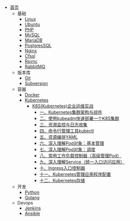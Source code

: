 - [首页](/)
  - 基础
    - [Linux](zh-cn/linux/)
    - [Ubuntu](zh-cn/ubuntu/)
    - [PHP](zh-cn/php/)
    - [MySQL](/zh-cn/mysql/)
    - [MariaDB](/zh-cn/mariadb/)
    - [PostgresSQL](/zh-cn/postgressql/)
    - [Nginx](/zh-cn/nginx/)
    - [Cfssl](zh/../zh-cn/cfssl/)
    - [Rsync](zh-cn/rsync/)
    - [RabbitMQ](zh-cn/rabbitmq/)
  - 版本库
    - [Git](zh-cn/git/)
    - [Subversion](zh-cn/subversion/)
  - 容器
    - [Docker](/zh-cn/docker/)
    - [Kubernetes](zh-cn/k8s/)
      - [K8S(Kubernetes)企业运维实战](/zh-cn/k8s/企业运维实战/)
        - [一、Kubernetes集群架构与组件](/zh-cn/k8s/企业运维实战/kubernetes集群架构与组件.md)
        - [二、使用kubeadm快速部署一个K8S集群](/zh-cn/k8s/企业运维实战/kubeadm方式快速部署一个K8s集群.md)
        - [三、资源监控与日志收集](/zh-cn/k8s/企业运维实战/资源监控与日志收集.md)
        - [四、命令行管理工具kubectl](/zh-cn/k8s/企业运维实战/kubectl命令行管理工具.md)
        - [五、资源编排YAML](/zh-cn/k8s/企业运维实战/资源编排.md)
        - [六、深入理解Pod对象：基本管理](/zh-cn/k8s/企业运维实战/深入理解Pod对象_基本管理.md)
        - [七、深入理解Pod对象：调度](/zh-cn/k8s/企业运维实战/深入理解Pod对象_调度.md)
        - [八、常用工作负载控制器（高级管理Pod）](/zh-cn/k8s/企业运维实战/常用工作负载控制器_高级管理Pod.md)
        - [九、深入理解Service（统一入口访问应用）](/zh-cn/k8s/企业运维实战/深入理解service.md)
        - [十、Ingress入口控制器](/zh-cn/k8s/企业运维实战/ingress.md)
        - [十一、Kubernetes管理应用程序配置](/zh-cn/k8s/企业运维实战/kubernetes管理应用程序配置.md)
        - [十二、Kubernetes存储](/zh-cn/k8s/企业运维实战/kubernetes存储.md)
  - 开发
    - [Python](/zh-cn/python/)
    - [Golang](/zh-cn/go/)
  - Devops
    - [Jenkins](zh-cn/jenkins/)
    - [Ansible](zh-cn/ansible/)